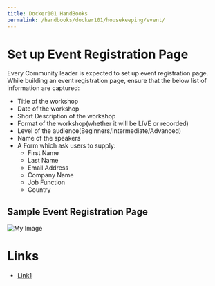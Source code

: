 ```yaml
---
title: Docker101 HandBooks
permalink: /handbooks/docker101/housekeeping/event/
---
```


# Set up Event Registration Page

Every Community leader is expected to set up event registration page. While building an event registration page, ensure that the below list of information are captured:

- Title of the workshop
- Date of the workshop
- Short Description of the workshop
- Format of the workshop(whether it will be LIVE or recorded)
- Level of the audience(Beginners/Intermediate/Advanced)
- Name of the speakers
- A Form which ask users to supply:
   - First Name
   - Last Name
   - Email Address
   - Company Name
   - Job Function
   - Country



## Sample Event Registration Page


![My Image](event/img/Screenshot%202021-01-13%20at%204.12.47%20PM.png)

# Links

- [Link1](https://goto.docker.com/workshop-getting-started-with-docker-210119.html?utm_medium=website)
